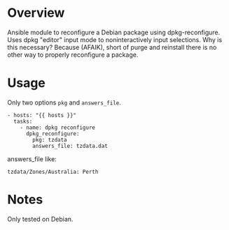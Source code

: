 # Overview
Ansible module to reconfigure a Debian package using dpkg-reconfigure. Uses dpkg "editor" input mode to noninteractively input selections. Why is this necessary? Because (AFAIK), short of purge and reinstall there is no other way to properly reconfigure a package.

# Usage
Only two options `pkg` and `answers_file`.

    - hosts: "{{ hosts }}"
      tasks:
        - name: dpkg reconfigure
          dpkg_reconfigure:
            pkg: tzdata
            answers_file: tzdata.dat

answers_file like:

    tzdata/Zones/Australia: Perth

# Notes
Only tested on Debian.
